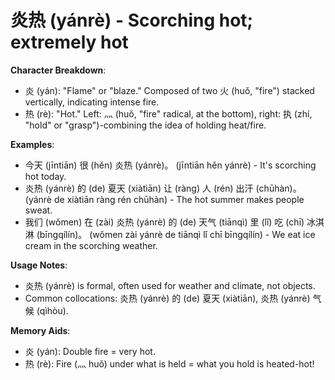 # **炎热 (yánrè) - Scorching hot; extremely hot**

**Character Breakdown**:  
- 炎 (yán): "Flame" or "blaze." Composed of two 火 (huǒ, "fire") stacked vertically, indicating intense fire.  
- 热 (rè): "Hot." Left: 灬 (huǒ, "fire" radical, at the bottom), right: 执 (zhí, "hold" or "grasp")-combining the idea of holding heat/fire.

**Examples**:  
- 今天 (jīntiān) 很 (hěn) 炎热 (yánrè)。 (jīntiān hěn yánrè) - It's scorching hot today.  
- 炎热 (yánrè) 的 (de) 夏天 (xiàtiān) 让 (ràng) 人 (rén) 出汗 (chūhàn)。 (yánrè de xiàtiān ràng rén chūhàn) - The hot summer makes people sweat.  
- 我们 (wǒmen) 在 (zài) 炎热 (yánrè) 的 (de) 天气 (tiānqì) 里 (lǐ) 吃 (chī) 冰淇淋 (bīngqílín)。 (wǒmen zài yánrè de tiānqì lǐ chī bīngqílín) - We eat ice cream in the scorching weather.

**Usage Notes**:  
- 炎热 (yánrè) is formal, often used for weather and climate, not objects.  
- Common collocations: 炎热 (yánrè) 的 (de) 夏天 (xiàtiān), 炎热 (yánrè) 气候 (qìhòu).

**Memory Aids**:  
- 炎 (yán): Double fire = very hot.  
- 热 (rè): Fire (灬 huǒ) under what is held = what you hold is heated-hot!